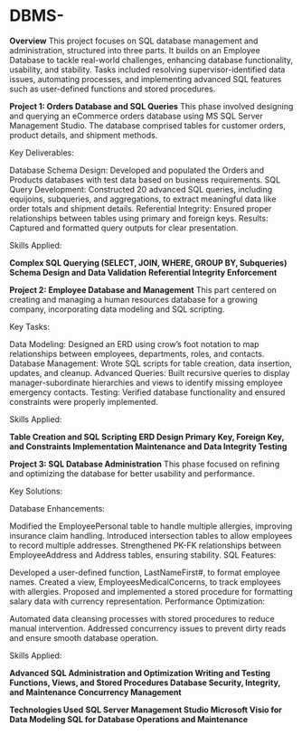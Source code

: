 # DBMS-
**Overview**
This project focuses on SQL database management and administration, structured into three parts. It builds on an Employee Database to tackle real-world challenges, enhancing database functionality, usability, and stability. Tasks included resolving supervisor-identified data issues, automating processes, and implementing advanced SQL features such as user-defined functions and stored procedures.

**Project 1: Orders Database and SQL Queries**
This phase involved designing and querying an eCommerce orders database using MS SQL Server Management Studio. The database comprised tables for customer orders, product details, and shipment methods.

Key Deliverables:

Database Schema Design: Developed and populated the Orders and Products databases with test data based on business requirements.
SQL Query Development: Constructed 20 advanced SQL queries, including equijoins, subqueries, and aggregations, to extract meaningful data like order totals and shipment details.
Referential Integrity: Ensured proper relationships between tables using primary and foreign keys.
Results: Captured and formatted query outputs for clear presentation.

Skills Applied:

**Complex SQL Querying (SELECT, JOIN, WHERE, GROUP BY, Subqueries)**
**Schema Design and Data Validation**
**Referential Integrity Enforcement**

**Project 2: Employee Database and Management**
This part centered on creating and managing a human resources database for a growing company, incorporating data modeling and SQL scripting.

Key Tasks:

Data Modeling: Designed an ERD using crow’s foot notation to map relationships between employees, departments, roles, and contacts.
Database Management: Wrote SQL scripts for table creation, data insertion, updates, and cleanup.
Advanced Queries: Built recursive queries to display manager-subordinate hierarchies and views to identify missing employee emergency contacts.
Testing: Verified database functionality and ensured constraints were properly implemented.

Skills Applied:

**Table Creation and SQL Scripting**
**ERD Design
Primary Key, Foreign Key, and Constraints Implementation
Maintenance and Data Integrity Testing**

**Project 3: SQL Database Administration**
This phase focused on refining and optimizing the database for better usability and performance.

Key Solutions:

Database Enhancements:

Modified the EmployeePersonal table to handle multiple allergies, improving insurance claim handling.
Introduced intersection tables to allow employees to record multiple addresses.
Strengthened PK-FK relationships between EmployeeAddress and Address tables, ensuring stability.
SQL Features:

Developed a user-defined function, LastNameFirst#, to format employee names.
Created a view, EmployeesMedicalConcerns, to track employees with allergies.
Proposed and implemented a stored procedure for formatting salary data with currency representation.
Performance Optimization:

Automated data cleansing processes with stored procedures to reduce manual intervention.
Addressed concurrency issues to prevent dirty reads and ensure smooth database operation.

Skills Applied:

**Advanced SQL Administration and Optimization
Writing and Testing Functions, Views, and Stored Procedures
Database Security, Integrity, and Maintenance
Concurrency Management**

**Technologies Used**
**SQL Server Management Studio
Microsoft Visio for Data Modeling
SQL for Database Operations and Maintenance**
